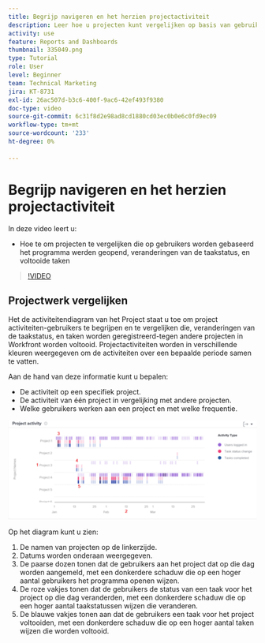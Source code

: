 ```yaml
---
title: Begrijp navigeren en het herzien projectactiviteit
description: Leer hoe u projecten kunt vergelijken op basis van gebruikers die zijn aangemeld, wijzigingen in de taakstatus en taken die zijn voltooid in [!UICONTROL Enhanced Analytics].
activity: use
feature: Reports and Dashboards
thumbnail: 335049.png
type: Tutorial
role: User
level: Beginner
team: Technical Marketing
jira: KT-8731
exl-id: 26ac507d-b3c6-400f-9ac6-42ef493f9380
doc-type: video
source-git-commit: 6c31f8d2e98ad8cd1880cd03ec0b0e6c0fd9ec09
workflow-type: tm+mt
source-wordcount: '233'
ht-degree: 0%

---
```


# Begrijp navigeren en het herzien projectactiviteit

In deze video leert u:

* Hoe te om projecten te vergelijken die op gebruikers worden gebaseerd het programma werden geopend, veranderingen van de taakstatus, en voltooide taken

>[!VIDEO](https://video.tv.adobe.com/v/335049/?quality=12&learn=on)

## Projectwerk vergelijken

Het de activiteitendiagram van het Project staat u toe om project activiteiten-gebruikers te begrijpen en te vergelijken die, veranderingen van de taakstatus, en taken worden geregistreerd-tegen andere projecten in Workfront worden voltooid. Projectactiviteiten worden in verschillende kleuren weergegeven om de activiteiten over een bepaalde periode samen te vatten.

Aan de hand van deze informatie kunt u bepalen:

* De activiteit op een specifiek project.
* De activiteit van één project in vergelijking met andere projecten.
* Welke gebruikers werken aan een project en met welke frequentie.

![Een afbeelding waarin de projectactiviteit wordt weergegeven met nummers op gebieden die worden beschreven in de onderstaande opsommingstekens](assets/section-2-5.png)

Op het diagram kunt u zien:

1. De namen van projecten op de linkerzijde.
1. Datums worden onderaan weergegeven.
1. De paarse dozen tonen dat de gebruikers aan het project dat op die dag worden aangemeld, met een donkerdere schaduw die op een hoger aantal gebruikers het programma openen wijzen.
1. De roze vakjes tonen dat de gebruikers de status van een taak voor het project op die dag veranderden, met een donkerdere schaduw die op een hoger aantal taakstatussen wijzen die veranderen.
1. De blauwe vakjes tonen aan dat de gebruikers een taak voor het project voltooiden, met een donkerdere schaduw die op een hoger aantal taken wijzen die worden voltooid.
